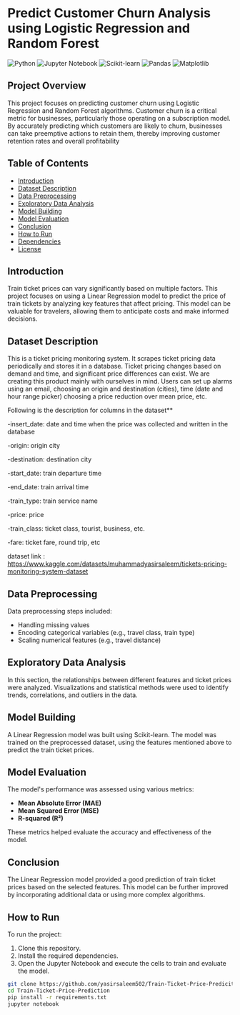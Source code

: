 # Predict Customer Churn Analysis using Logistic Regression and Random Forest
![Python](https://img.shields.io/badge/Python-3.8+-green)
![Jupyter Notebook](https://img.shields.io/badge/Tools-Jupyter%20Notebook-orange)
![Scikit-learn](https://img.shields.io/badge/Library-Scikit--learn-blue)
![Pandas](https://img.shields.io/badge/Library-Pandas-yellow)
![Matplotlib](https://img.shields.io/badge/Library-Matplotlib-lightblue)

## Project Overview

This project focuses on predicting customer churn using Logistic Regression and Random Forest algorithms. Customer churn is a critical metric for businesses, particularly those operating on a subscription model. By accurately predicting which customers are likely to churn, businesses can take preemptive actions to retain them, thereby improving customer retention rates and overall profitability

## Table of Contents

- [Introduction](#introduction)
- [Dataset Description](#dataset-description)
- [Data Preprocessing](#data-preprocessing)
- [Exploratory Data Analysis](#exploratory-data-analysis)
- [Model Building](#model-building)
- [Model Evaluation](#model-evaluation)
- [Conclusion](#conclusion)
- [How to Run](#how-to-run)
- [Dependencies](#dependencies)
- [License](#license)

## Introduction

Train ticket prices can vary significantly based on multiple factors. This project focuses on using a Linear Regression model to predict the price of train tickets by analyzing key features that affect pricing. This model can be valuable for travelers, allowing them to anticipate costs and make informed decisions.

## Dataset Description

This is a ticket pricing monitoring system. It scrapes ticket pricing data periodically and stores it in a database. Ticket pricing changes based on demand and time, and significant price differences can exist. We are creating this product mainly with ourselves in mind. Users can set up alarms using an email, choosing an origin and destination (cities), time (date and hour range picker) choosing a price reduction over mean price, etc.

Following is the description for columns in the dataset**

-insert_date:     date and time when the price was collected and written in the database

-origin:              origin city

-destination:      destination city

-start_date:        train departure time

-end_date:         train arrival time

-train_type:         train service name

-price:                 price

-train_class:      ticket class, tourist, business, etc.

-fare:                  ticket fare, round trip, etc

dataset link : https://www.kaggle.com/datasets/muhammadyasirsaleem/tickets-pricing-monitoring-system-dataset

## Data Preprocessing

Data preprocessing steps included:
- Handling missing values
- Encoding categorical variables (e.g., travel class, train type)
- Scaling numerical features (e.g., travel distance)

## Exploratory Data Analysis

In this section, the relationships between different features and ticket prices were analyzed. Visualizations and statistical methods were used to identify trends, correlations, and outliers in the data.

## Model Building

A Linear Regression model was built using Scikit-learn. The model was trained on the preprocessed dataset, using the features mentioned above to predict the train ticket prices.

## Model Evaluation

The model's performance was assessed using various metrics:
- **Mean Absolute Error (MAE)**
- **Mean Squared Error (MSE)**
- **R-squared (R²)**

These metrics helped evaluate the accuracy and effectiveness of the model.

## Conclusion

The Linear Regression model provided a good prediction of train ticket prices based on the selected features. This model can be further improved by incorporating additional data or using more complex algorithms.

## How to Run

To run the project:
1. Clone this repository.
2. Install the required dependencies.
3. Open the Jupyter Notebook and execute the cells to train and evaluate the model.

```bash
git clone https://github.com/yasirsaleem502/Train-Ticket-Price-Predicition-using-Linear-Regression.git
cd Train-Ticket-Price-Prediction
pip install -r requirements.txt
jupyter notebook
